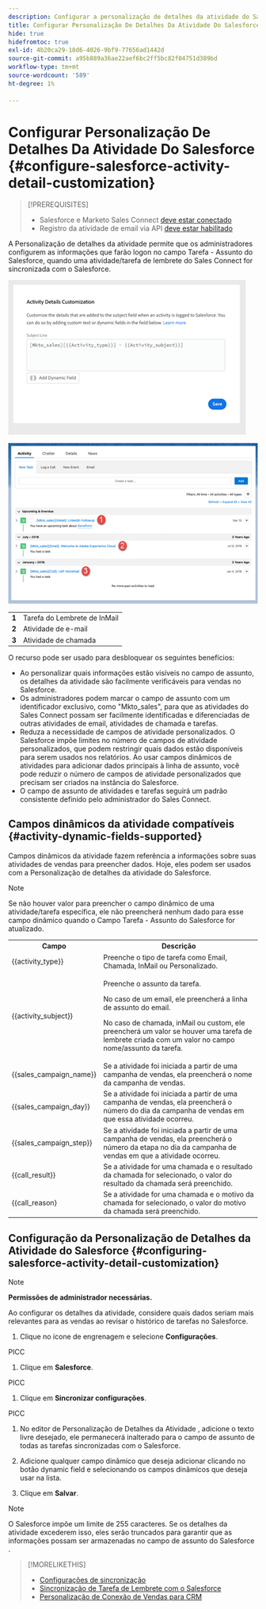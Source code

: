 ```yaml
---
description: Configurar a personalização de detalhes da atividade do Salesforce - Documentos do Marketo - Documentação do produto
title: Configurar Personalização De Detalhes Da Atividade Do Salesforce
hide: true
hidefromtoc: true
exl-id: 4b20ca29-18d6-4026-9bf9-77656ad1442d
source-git-commit: a95b889a36ae22aef6bc2ff5bc82f04751d389bd
workflow-type: tm+mt
source-wordcount: '589'
ht-degree: 1%

---
```


# Configurar Personalização De Detalhes Da Atividade Do Salesforce {#configure-salesforce-activity-detail-customization}

>[!PREREQUISITES]
>
>* Salesforce e Marketo Sales Connect [deve estar conectado](/help/marketo/product-docs/marketo-sales-connect/crm/salesforce-integration/connect-your-sales-connect-account-to-salesforce.md)
>* Registro da atividade de email via API [deve estar habilitado](/help/marketo/product-docs/marketo-sales-connect/crm/salesforce-integration/salesforce-sync-settings.md)


A Personalização de detalhes da atividade permite que os administradores configurem as informações que farão logon no campo Tarefa - Assunto do Salesforce, quando uma atividade/tarefa de lembrete do Sales Connect for sincronizada com o Salesforce.

![](assets/configure-salesforce-activity-detail-customization-1.png)

![](assets/configure-salesforce-activity-detail-customization-2.png)

<table>
 <tr>
  <td><strong>1</td>
  <td>Tarefa do Lembrete de InMail</td>
 </tr>
 <tr>
  <td><strong>2</td>
  <td>Atividade de e-mail</td>
 </tr>
 <tr>
  <td><strong>3</td>
  <td>Atividade de chamada</td>
 </tr>
</table>

O recurso pode ser usado para desbloquear os seguintes benefícios:

* Ao personalizar quais informações estão visíveis no campo de assunto, os detalhes da atividade são facilmente verificáveis para vendas no Salesforce.
* Os administradores podem marcar o campo de assunto com um identificador exclusivo, como &quot;Mkto_sales&quot;, para que as atividades do Sales Connect possam ser facilmente identificadas e diferenciadas de outras atividades de email, atividades de chamada e tarefas.
* Reduza a necessidade de campos de atividade personalizados. O Salesforce impõe limites no número de campos de atividade personalizados, que podem restringir quais dados estão disponíveis para serem usados nos relatórios. Ao usar campos dinâmicos de atividades para adicionar dados principais à linha de assunto, você pode reduzir o número de campos de atividade personalizados que precisam ser criados na instância do Salesforce.
* O campo de assunto de atividades e tarefas seguirá um padrão consistente definido pelo administrador do Sales Connect.

## Campos dinâmicos da atividade compatíveis {#activity-dynamic-fields-supported}

Campos dinâmicos da atividade fazem referência a informações sobre suas atividades de vendas para preencher dados. Hoje, eles podem ser usados com a Personalização de detalhes da atividade do Salesforce.

>[!NOTE]
>
>Se não houver valor para preencher o campo dinâmico de uma atividade/tarefa específica, ele não preencherá nenhum dado para esse campo dinâmico quando o Campo Tarefa - Assunto do Salesforce for atualizado.

<table>
 <tr>
  <th>Campo</th>
  <th>Descrição</th>
 </tr>
 <tr>
  <td>{{activity_type}}</td>
  <td>Preenche o tipo de tarefa como Email, Chamada, InMail ou Personalizado.</td>
 </tr>
 <tr>
  <td>{{activity_subject}}</td>
  <td><p>Preenche o assunto da tarefa.</p>
      <p>No caso de um email, ele preencherá a linha de assunto do email.</p>
      <p>No caso de chamada, inMail ou custom, ele preencherá um valor se houver uma tarefa de lembrete criada com um valor no campo nome/assunto da tarefa.</p></td>
 </tr>
 <tr>
  <td>{{sales_campaign_name}}</td>
  <td>Se a atividade foi iniciada a partir de uma campanha de vendas, ela preencherá o nome da campanha de vendas.</td>
 </tr>
 <tr>
  <td>{{sales_campaign_day}}</td>
  <td>Se a atividade foi iniciada a partir de uma campanha de vendas, ela preencherá o número do dia da campanha de vendas em que essa atividade ocorreu.</td>
 </tr>
 <tr>
  <td>{{sales_campaign_step}}</td>
  <td>Se a atividade foi iniciada a partir de uma campanha de vendas, ela preencherá o número da etapa no dia da campanha de vendas em que a atividade ocorreu.</td>
 </tr>
 <tr>
  <td>{{call_result}}</td>
  <td>Se a atividade for uma chamada e o resultado da chamada for selecionado, o valor do resultado da chamada será preenchido.</td>
 </tr>
 <tr>
  <td>{{call_reason}</td>
  <td>Se a atividade for uma chamada e o motivo da chamada for selecionado, o valor do motivo da chamada será preenchido.</td>
 </tr>
</table>

## Configuração da Personalização de Detalhes da Atividade do Salesforce {#configuring-salesforce-activity-detail-customization}

>[!NOTE]
>
>**Permissões de administrador necessárias.**

Ao configurar os detalhes da atividade, considere quais dados seriam mais relevantes para as vendas ao revisar o histórico de tarefas no Salesforce.

1. Clique no ícone de engrenagem e selecione **Configurações**.

PICC

1. Clique em **Salesforce**.

PICC

1. Clique em **Sincronizar configurações**.

PICC

1. No editor de Personalização de Detalhes da Atividade , adicione o texto livre desejado, ele permanecerá inalterado para o campo de assunto de todas as tarefas sincronizadas com o Salesforce.

1. Adicione qualquer campo dinâmico que deseja adicionar clicando no botão dynamic field e selecionando os campos dinâmicos que deseja usar na lista.

1. Clique em **Salvar**.

>[!NOTE]
>
>O Salesforce impõe um limite de 255 caracteres. Se os detalhes da atividade excederem isso, eles serão truncados para garantir que as informações possam ser armazenadas no campo de assunto do Salesforce .

>[!MORELIKETHIS]
>
>* [Configurações de sincronização](/help/marketo/product-docs/marketo-sales-connect/crm/salesforce-integration/salesforce-sync-settings.md)
>* [Sincronização de Tarefa de Lembrete com o Salesforce](/help/marketo/product-docs/marketo-sales-connect/tasks/reminder-task-sync-with-salesforce.md)
>* [Personalização de Conexão de Vendas para CRM](/help/marketo/product-docs/marketo-sales-connect/crm/salesforce-customization/sales-connect-customizations-for-crm.md)


